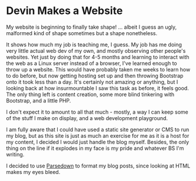 <!-- #webdev -->

# Devin Makes a Website

My website is beginning to finally take shape! ... albeit I guess an ugly, malformed kind of shape sometimes but a shape nonetheless.

It shows how much my job is teaching me, I guess. My job has me doing very little actual web dev of my own, and mostly observing other people's websites. Yet just by doing that for 4-5 months and learning to interact with the web as a Linux server instead of a browser, I've learned enough to throw up a website. This would have probably taken me weeks to learn how to do before, but now getting hosting set up and then throwing Bootstrap onto it took less than a day. It's certainly not amazing or anything, but I looking back at how insurmountable I saw this task as before, it feels good. The only thing left is content creation, some more blind tinkering with Bootstrap, and a little PHP.

I don't expect it to amount to all that much - mostly, a way I can keep some of the stuff I make on display, and a web development playground. 

I am fully aware that I could have used a static site generator or CMS to run my blog, but as this site is just as much an exercise for me as it is a host for my content, I decided I would just handle the blog myself. Besides, the only thing on the line if it explodes in my face is my pride and whatever BS I'm writing. 

I decided to use [Parsedown](http://parsedown.org/) to format my blog posts, since looking at HTML makes my eyes bleed. 

